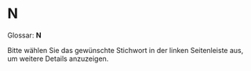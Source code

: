 # N

Glossar: **N**

Bitte wählen Sie das gewünschte Stichwort in der linken Seitenleiste aus, um weitere Details anzuzeigen.